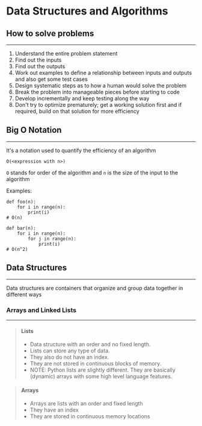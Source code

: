 # Data Structures and Algorithms

## How to solve problems
---
1. Understand the entire problem statement
2. Find out the inputs
3. Find out the outputs
4. Work out examples to define a relationship between inputs and outputs and also get some test cases
5. Design systematic steps as to how a human would solve the problem
6. Break the problem into manageable pieces before starting to code
7. Develop incrementally and keep testing along the way
8. Don't try to optimize prematurely; get a working solution first and if required, build on that solution for more efficiency

## Big O Notation
---
It's a notation used to quantify the efficiency of an algorithm

 `O(<expression with n>)`

 `O` stands for order of the algorithm and `n` is the size of the input to the algorithm

 Examples:

```
def foo(n):
	for i in range(n):
		print(i)
# O(n)
```
```
def bar(n):
	for i in range(n):
		for j in range(n):
			print(i)
# O(n^2)
```

## Data Structures
---
Data structures are containers that organize and group data together in different ways

### Arrays and Linked Lists
---

> #### **Lists**
> - Data structure with an order and no fixed length.
> - Lists can store any type of data.
> - They also do not have an index.
> - They are not stored in continuous blocks of memory.
> - NOTE: Python lists are slightly different. They are basically (dynamic) arrays with some high level language features.

> #### **Arrays**
> - Arrays are lists with an order and fixed length
> - They have an index
> - They are stored in continuous memory locations

